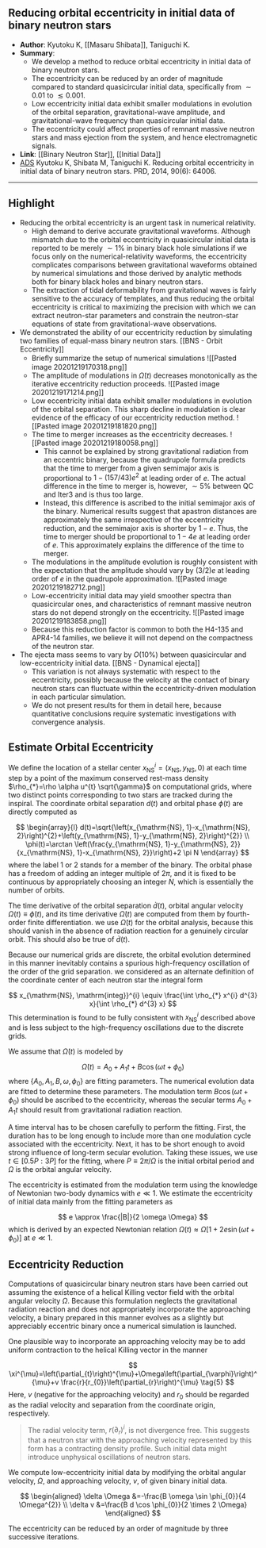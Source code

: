 ## Reducing orbital eccentricity in initial data of binary neutron stars

* **Author**: Kyutoku K, [[Masaru Shibata]], Taniguchi K.
* **Summary**:
	* We develop a method to reduce orbital eccentricity in initial data of binary neutron stars.
	* The eccentricity can be reduced by an order of magnitude compared to standard quasicircular initial data, specifically from $\sim 0.01$ to $\lesssim 0.001$.
	* Low eccentricity initial data exhibit smaller modulations in evolution of the orbital separation, gravitational-wave amplitude, and gravitational-wave frequency than quasicircular initial data.
	* The eccentricity could affect properties of remnant massive neutron stars and mass ejection from the system, and hence electromagnetic signals.
* **Link**: [[Binary Neutron Star]], [[Initial Data]]
* [ADS](https://ui.adsabs.harvard.edu/abs/2014PhRvD..90f4006K) Kyutoku K, Shibata M, Taniguchi K. Reducing orbital eccentricity in initial data of binary neutron stars. PRD, 2014, 90(6): 64006.

___

## Highlight

- Reducing the orbital eccentricity is an urgent task in numerical relativity.
	- High demand to derive accurate gravitational waveforms. Although mismatch due to the orbital eccentricity in quasicircular initial data is reported to be merely $\sim 1 \%$ in binary black hole simulations if we focus only on the numerical-relativity waveforms, the eccentricity complicates comparisons between gravitational waveforms obtained by numerical simulations and those derived by analytic methods both for binary black holes and binary neutron stars.
	- The extraction of tidal deformability from gravitational waves is fairly sensitive to the accuracy of templates, and thus reducing the orbital eccentricity is critical to maximizing the precision with which we can extract neutron-star parameters and constrain the neutron-star equations of state from gravitational-wave observations.
- We demonstrated the ability of our eccentricity reduction by simulating two families of equal-mass binary neutron stars. [[BNS - Orbit Eccentricity]]
	- Brieﬂy summarize the setup of numerical simulations
		![[Pasted image 20201219170318.png]]
	- The amplitude of modulations in $\dot{\Omega}(t)$ decreases monotonically as the iterative eccentricity reduction proceeds.
		![[Pasted image 20201219171214.png]]
	- Low eccentricity initial data exhibit smaller modulations in evolution of the orbital separation. This sharp decline in modulation is clear evidence of the efficacy of our eccentricity reduction method.
		![[Pasted image 20201219181820.png]]
	- The time to merger increases as the eccentricity decreases.
		![[Pasted image 20201219180058.png]]
		- This cannot be explained by strong gravitational radiation from an eccentric binary, because the quadrupole formula predicts that the time to merger from a given semimajor axis is proportional to $1-(157 / 43) e^{2}$ at leading order of $e$. The actual difference in the time to merger is, however, $\sim 5 \%$ between QC and Iter3 and is thus too large.
		- Instead, this difference is ascribed to the initial semimajor axis of the binary. Numerical results suggest that apastron distances are approximately the same irrespective of the eccentricity reduction, and the semimajor axis is shorter by $1-e$. Thus, the time to merger should be proportional to $1-4 e$ at leading order of $e$. This approximately explains the difference of the time to merger.
	- The modulations in the amplitude evolution is roughly consistent with the expectation that the amplitude should vary by $(3 / 2) e$ at leading order of $e$ in the quadrupole approximation.
		![[Pasted image 20201219182712.png]]
	- Low-eccentricity initial data may yield smoother spectra than quasicircular ones, and characteristics of remnant massive neutron stars do not depend strongly on the eccentricity.
		![[Pasted image 20201219183858.png]]
	- Because this reduction factor is common to both the H4-135 and APR4-14 families, we believe it will not depend on the compactness of the neutron star.
- The ejecta mass seems to vary by $O(10 \%)$ between quasicircular and low-eccentricity initial data. [[BNS - Dynamical ejecta]]
	- This variation is not always systematic with respect to the eccentricity, possibly because the velocity at the contact of binary neutron stars can fluctuate within the eccentricity-driven modulation in each particular simulation.
	- We do not present results for them in detail here, because quantitative conclusions require systematic investigations with convergence analysis.

## Estimate Orbital Eccentricity

We define the location of a stellar center $x_{\mathrm{NS}}^{i}=\left(x_{\mathrm{NS}}, y_{\mathrm{NS}}, 0\right)$ at each time step by a point of the maximum conserved rest-mass density $\rho_{*}=\rho \alpha u^{t} \sqrt{\gamma}$ on computational grids, where two distinct points corresponding to two stars are tracked during the inspiral. The coordinate orbital separation $d(t)$ and orbital phase $\phi(t)$ are directly computed as

$$
\begin{array}{l}
d(t)=\sqrt{\left(x_{\mathrm{NS}, 1}-x_{\mathrm{NS}, 2}\right)^{2}+\left(y_{\mathrm{NS}, 1}-y_{\mathrm{NS}, 2}\right)^{2}} \\
\phi(t)=\arctan \left(\frac{y_{\mathrm{NS}, 1}-y_{\mathrm{NS}, 2}}{x_{\mathrm{NS}, 1}-x_{\mathrm{NS}, 2}}\right)+2 \pi N
\end{array}
$$
where the label 1 or 2 stands for a member of the binary. The orbital phase has a freedom of adding an integer multiple of $2 \pi$, and it is fixed to be continuous by appropriately choosing an integer $N$, which is essentially the number of orbits.

The time derivative of the orbital separation $\dot{d}(t)$, orbital angular velocity $\Omega(t) \equiv \dot{\phi}(t)$, and its time derivative $\dot{\Omega}(t)$ are computed from them by fourth-order finite differentiation. we use $\dot{\Omega}(t)$ for the orbital analysis, because this should vanish in the absence of radiation reaction for a genuinely circular orbit. This should also be true of $\dot{d}(t)$.

Because our numerical grids are discrete, the orbital evolution determined in this manner inevitably contains a spurious high-frequency oscillation of the order of the grid separation. we considered as an alternate definition of the coordinate center of each neutron star the integral form

$$
x_{\mathrm{NS}, \mathrm{integ}}^{i} \equiv \frac{\int \rho_{*} x^{i} d^{3} x}{\int \rho_{*} d^{3} x}
$$
This determination is found to be fully consistent with $x_{\mathrm{NS}}^{i}$ described above and is less subject to the high-frequency oscillations due to the discrete grids.

We assume that $\dot{\Omega}(t)$ is modeled by

$$
\dot{\Omega}(t)=A_{0}+A_{1} t+B \cos \left(\omega t+\phi_{0}\right)
$$
where $\left\{A_{0}, A_{1}, B, \omega, \phi_{0}\right\}$ are fitting parameters. The numerical evolution data are fitted to determine these parameters. The modulation term $B \cos \left(\omega t+\phi_{0}\right)$ should be ascribed to the eccentricity, whereas the secular terms $A_{0}+A_{1} t$ should result from gravitational radiation reaction.

A time interval has to be chosen carefully to perform the fitting. First, the duration has to be long enough to include more than one modulation cycle associated with the eccentricity. Next, it has to be short enough to avoid strong influence of long-term secular evolution. Taking these issues, we use $t \in[0.5 P: 3 P]$ for the fitting, where $P \equiv 2 \pi / \Omega$ is the initial orbital period and $\Omega$ is the orbital angular velocity.

The eccentricity is estimated from the modulation term using the knowledge of Newtonian two-body dynamics with $e \ll 1$. We estimate the eccentricity of initial data mainly from the fitting parameters as

$$
e \approx \frac{|B|}{2 \omega \Omega}
$$
which is derived by an expected Newtonian relation $\Omega(t) \approx \Omega\left[1+2 e \sin \left(\omega t+\phi_{0}\right)\right]$ at $e \ll 1$.

## Eccentricity Reduction

Computations of quasicircular binary neutron stars have been carried out assuming the existence of a helical Killing vector field with the orbital angular velocity $\Omega$. Because this formulation neglects the gravitational radiation reaction and does not appropriately incorporate the approaching velocity, a binary prepared in this manner evolves as a slightly but appreciably eccentric binary once a numerical simulation is launched.

One plausible way to incorporate an approaching velocity may be to add uniform contraction to the helical Killing vector in the manner

$$
\xi^{\mu}=\left(\partial_{t}\right)^{\mu}+\Omega\left(\partial_{\varphi}\right)^{\mu}+v \frac{r}{r_{0}}\left(\partial_{r}\right)^{\mu} \tag{5}
$$
Here, $v$ (negative for the approaching velocity) and $r_{0}$ should be regarded as the radial velocity and separation from the coordinate origin, respectively.

> The radial velocity term, $r\left(\partial_{r}\right)^{i}$, is not divergence free. This suggests that a neutron star with the approaching velocity represented by this form has a contracting density profile. Such initial data might introduce unphysical oscillations of neutron stars.

We compute low-eccentricity initial data by modifying the orbital angular velocity, $\Omega$, and approaching velocity, $v$, of given binary initial data. 

$$
\begin{aligned}
\delta \Omega &=-\frac{B \omega \sin \phi_{0}}{4 \Omega^{2}} \\
\delta v &=\frac{B d \cos \phi_{0}}{2 \times 2 \Omega}
\end{aligned}
$$

The eccentricity can be reduced by an order of magnitude by three successive iterations.
